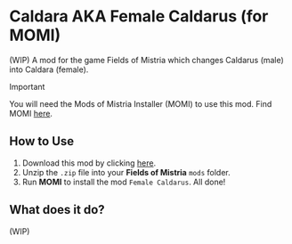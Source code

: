 # Caldara AKA Female Caldarus (for MOMI)
(WIP) A mod for the game Fields of Mistria which changes Caldarus (male) into Caldara (female).

> [!Important]
> You will need the Mods of Mistria Installer (MOMI) to use this mod. Find MOMI [here](https://github.com/Garethp/Mods-of-Mistria-Installer).

## How to Use
1. Download this mod by clicking [here](https://github.com/gemhue/caldara/archive/refs/heads/main.zip).
2. Unzip the `.zip` file into your **Fields of Mistria** `mods` folder.
3. Run **MOMI** to install the mod `Female Caldarus`. All done!

## What does it do?
(WIP)

